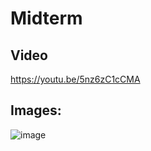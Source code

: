 # Midterm
## Video
https://youtu.be/5nz6zC1cCMA
## Images:
![image](https://user-images.githubusercontent.com/84382619/233790825-e97b6f72-bb4a-41df-94fc-3c56412a2b5f.jpg)
